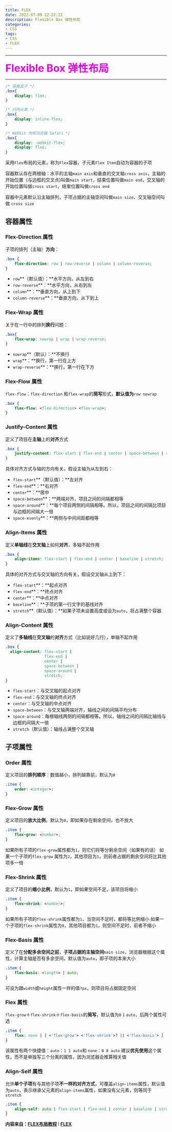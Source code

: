 ```yaml
---
title: FLEX
date: 2022-07-09 22:22:22
description: Flexible Box 弹性布局
categories:
- CSS
tags:
- CSS
- FLEX
---
```

***
**<font color=ddoodd size=6>Flexible Box 弹性布局</font>**
***
```css
/* 容器盒子 */
.box{
    display: flex;
}

/* 行内元素 */
.box{
    display: inline-flex;
}

/* Webkit 内核浏览器 Safari */
.box{
    display: -webkit-flex;
    display: flex;
}
```
采用`Flex`布局的元素，称为`Flex`容器，子元素`Flex Item`自动为容器的子项

容器默认存在两根轴：水平的主轴`main axis`和垂直的交叉轴`cross axis`，主轴的开始位置（与边框的交叉点)叫做`main start`，结束位置叫做`main end`，交叉轴的开始位置叫做`cross start`，结束位置叫做`cross end`

容器中元素默认沿主轴排列，子项占据的主轴空间叫做`main size`、交叉轴空间叫做 `cross size`

## 容器属性
### Flex-Direction 属性
子项的排列（主轴）**方向**：
```css
.box {
    flex-direction: row | row-reverse | column | column-reverse;
}
```
- `row`**（默认值）：**水平方向，从左到右
- `row-reverse`**：**水平方向，从右到左
- `column`**：**垂直方向，从上到下
- `column-reverse`**：**垂直方向，从下到上
### Flex-Wrap 属性
关于在一行中的排列**换行**问题：
```css
.box{
    flex-wrap: nowrap | wrap | wrap-reverse;
}
```
- `nowrap`**（默认）：**不换行
- `wrap`**：**换行，第一行在上方
- `wrap-reverse`**：**换行，第一行在下方
### Flex-Flow 属性
`flex-flow`：`flex-direction` 和`flex-wrap`的**简写**形式，**默认值为**`row nowrap`

```css
.box {
    flex-flow: <flex-direction> <flex-wrap>;
}
```
### Justify-Content 属性
定义了项目在**主轴**上的**对齐**方式
```css
.box {
    justify-content: flex-start | flex-end | center | space-between | space-around;
}
```
具体对齐方式与轴的方向有关。假设主轴为从左到右：
- `flex-start`**（默认值）：**左对齐
- `flex-end`**：**右对齐
- `center`**：**居中
- `space-between`**：**两端对齐，项目之间的间隔都相等
- `space-around`**：**每个项目两侧的间隔相等。所以，项目之间的间隔比项目与边框的间隔大一倍
- `space-evenly`**：**两侧与中间间距都相等
### Align-Items 属性
定义**单轴线**在**交叉轴**上如何**对齐**，多轴不起作用
```css
.box {
    align-items: flex-start | flex-end | center | baseline | stretch;
}
```
具体的对齐方式与交叉轴的方向有关，假设交叉轴从上到下：
- `flex-start`**：**起点对齐
- `flex-end`**：**终点对齐
- `center`**：**中点对齐
- `baseline`**：**子项的第一行文字的基线对齐
- `stretch`**（默认值）：**如果子项未设置高度或设为`auto`，将占满整个容器
### Align-Content 属性
定义了**多轴线**在**交叉轴**的**对齐**方式（比如说好几行），单轴不起作用
```css
.box {
  align-content: flex-start | 
                 flex-end | 
                 center | 
                 space-between | 
                 space-around | 
                 stretch;
}
```
- `flex-start`：与交叉轴的起点对齐
- `flex-end`：与交叉轴的终点对齐
- `center`：与交叉轴的中点对齐
- `space-between`：与交叉轴两端对齐，轴线之间的间隔平均分布
- `space-around`：每根轴线两侧的间隔都相等。所以，轴线之间的间隔比轴线与边框的间隔大一倍
- `stretch`（默认值）：轴线占满整个交叉轴
## 子项属性
### Order 属性
定义项目的**排列顺序**：数值越小，排列越靠前，默认为`0`
```css
.item {
    order: <integer>;
}
```
### Flex-Grow 属性
定义项目的**放大比例**，默认为`0`，即如果存在剩余空间，也不放大
```css
.item {
    flex-grow: <number>;
}
```
如果所有子项的`flex-grow`属性都为`1`，则它们将等分剩余空间（如果有的话）
如果一个子项的`flex-grow` 属性为`2`，其他项目为`1`，则前者占据的剩余空间将比其他项多一倍
### Flex-Shrink 属性
定义了项目的**缩小比例**，默认为`1`，即如果空间不足，该项目将缩小
```css
.item {
    flex-shrink: <number>;
}
```
如果所有子项的`flex-shrink`属性都为`1`，当空间不足时，都将等比例缩小
如果一个子项的`flex-shrink`属性为`0`，其他项目都为`1`，则空间不足时，前者不缩小
### Flex-Basis 属性
定义了在**分配多余空间之前**，**子项占据的主轴空间**`main size`，浏览器根据这个属性，计算主轴是否有多余空间，默认值为`auto`，即子项的本来大小
```css
.item {
    flex-basis: <length> | auto;
}
```
可设为跟`width`或`height`属性一样的值`?px`，则项目将占据固定空间
### Flex 属性
`flex-grow`＋`flex-shrink`＋`flex-basis`的**简写**，默认值为`0` `1` `auto`，后两个属性可选
```css
.item {
    flex: none | [ <'flex-grow'> <'flex-shrink'>? || <'flex-basis'> ]
}
```
该属性有两个快捷值：`auto`：`1 1 auto`和 `none`：`0 0 auto`
建议**优先使用**这个属性，而不是单独写三个分离的属性，因为浏览器会推算相关值

### Align-Self 属性
允许**单个子项**有与其他子项**不一样的对齐方式**，可覆盖`align-items`属性，默认值为`auto`，表示继承父元素的`align-items`属性，如果没有父元素，则等同于`stretch`
```css
.item {
    align-self: auto | flex-start | flex-end | center | baseline | stretch;
}
```

**内容来自：**[**FLEX布局教程**](https://www.ruanyifeng.com/blog/2015/07/flex-grammar.html)  l  [**FLEX**](https://developer.mozilla.org/zh-CN/docs/Web/CSS/CSS_Flexible_Box_Layout/Basic_Concepts_of_Flexbox)
